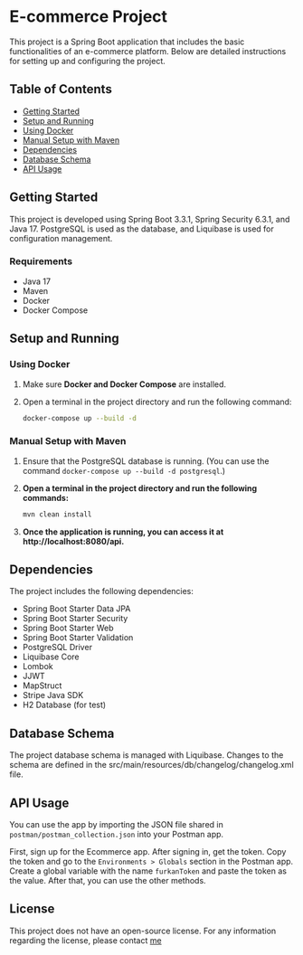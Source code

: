 # E-commerce Project

This project is a Spring Boot application that includes the basic functionalities of an e-commerce platform. Below are detailed instructions for setting up and configuring the project.

## Table of Contents

- [Getting Started](#getting-started)
- [Setup and Running](#setup-and-running)
- [Using Docker](#using-docker)
- [Manual Setup with Maven](#using-maven)
- [Dependencies](#dependencies)
- [Database Schema](#database-schema)
- [API Usage](#api-usage)

## Getting Started

This project is developed using Spring Boot 3.3.1, Spring Security 6.3.1, and Java 17. PostgreSQL is used as the database, and Liquibase is used for configuration management.

### Requirements

- Java 17
- Maven
- Docker
- Docker Compose

## Setup and Running

### Using Docker

1. Make sure **Docker and Docker Compose** are installed.

2. Open a terminal in the project directory and run the following command:
   ```sh
   docker-compose up --build -d
   ```
### Manual Setup with Maven

1. Ensure that the PostgreSQL database is running. (You can use the command `docker-compose up --build -d postgresql`.)

2. **Open a terminal in the project directory and run the following commands:**

   ```sh
   mvn clean install
   ```
3. **Once the application is running, you can access it at http://localhost:8080/api.**


## Dependencies

The project includes the following dependencies:

- Spring Boot Starter Data JPA
- Spring Boot Starter Security
- Spring Boot Starter Web
- Spring Boot Starter Validation
- PostgreSQL Driver
- Liquibase Core
- Lombok
- JJWT
- MapStruct
- Stripe Java SDK
- H2 Database (for test)

## Database Schema

The project database schema is managed with Liquibase. Changes to the schema are defined in the src/main/resources/db/changelog/changelog.xml file.

## API Usage

You can use the app by importing the JSON file shared in `postman/postman_collection.json` into your Postman app.

First, sign up for the Ecommerce app. After signing in, get the token. Copy the token and go to the 
`Environments > Globals` section in the Postman app. Create a global variable with the name `furkanToken` and paste 
the token as the value. After that, you can use the other methods.

## License

This project does not have an open-source license. For any information regarding the license, please contact [me](mailto:furkan7481@gmail.com)
